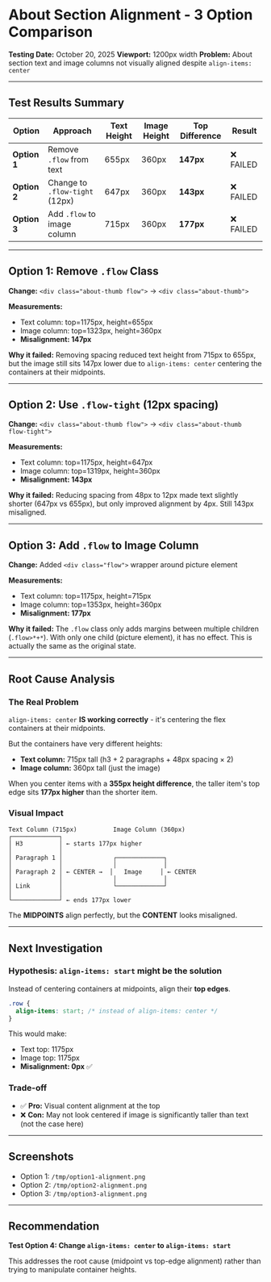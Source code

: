 # About Section Alignment - 3 Option Comparison

**Testing Date:** October 20, 2025
**Viewport:** 1200px width
**Problem:** About section text and image columns not visually aligned despite `align-items: center`

---

## Test Results Summary

| Option | Approach | Text Height | Image Height | Top Difference | Result |
|--------|----------|-------------|--------------|----------------|---------|
| **Option 1** | Remove `.flow` from text | 655px | 360px | **147px** | ❌ FAILED |
| **Option 2** | Change to `.flow-tight` (12px) | 647px | 360px | **143px** | ❌ FAILED |
| **Option 3** | Add `.flow` to image column | 715px | 360px | **177px** | ❌ FAILED |

---

## Option 1: Remove `.flow` Class

**Change:** `<div class="about-thumb flow">` → `<div class="about-thumb">`

**Measurements:**
- Text column: top=1175px, height=655px
- Image column: top=1323px, height=360px
- **Misalignment: 147px**

**Why it failed:** Removing spacing reduced text height from 715px to 655px, but the image still sits 147px lower due to `align-items: center` centering the containers at their midpoints.

---

## Option 2: Use `.flow-tight` (12px spacing)

**Change:** `<div class="about-thumb flow">` → `<div class="about-thumb flow-tight">`

**Measurements:**
- Text column: top=1175px, height=647px
- Image column: top=1319px, height=360px
- **Misalignment: 143px**

**Why it failed:** Reducing spacing from 48px to 12px made text slightly shorter (647px vs 655px), but only improved alignment by 4px. Still 143px misaligned.

---

## Option 3: Add `.flow` to Image Column

**Change:** Added `<div class="flow">` wrapper around picture element

**Measurements:**
- Text column: top=1175px, height=715px
- Image column: top=1353px, height=360px
- **Misalignment: 177px**

**Why it failed:** The `.flow` class only adds margins between multiple children (`.flow>*+*`). With only one child (picture element), it has no effect. This is actually the same as the original state.

---

## Root Cause Analysis

### The Real Problem

`align-items: center` **IS working correctly** - it's centering the flex containers at their midpoints.

But the containers have very different heights:
- **Text column:** 715px tall (h3 + 2 paragraphs + 48px spacing × 2)
- **Image column:** 360px tall (just the image)

When you center items with a **355px height difference**, the taller item's top edge sits **177px higher** than the shorter item.

### Visual Impact

```
Text Column (715px)          Image Column (360px)
┌─────────────┐
│ H3          │ ← starts 177px higher
│             │
│ Paragraph 1 │              ┌─────────────┐
│             │              │             │
│ Paragraph 2 │ ← CENTER →  │   Image     │ ← CENTER
│             │              │             │
│ Link        │              └─────────────┘
│             │
└─────────────┘ ← ends 177px lower
```

The **MIDPOINTS** align perfectly, but the **CONTENT** looks misaligned.

---

## Next Investigation

### Hypothesis: `align-items: start` might be the solution

Instead of centering containers at midpoints, align their **top edges**.

```css
.row {
  align-items: start; /* instead of align-items: center */
}
```

This would make:
- Text top: 1175px
- Image top: 1175px
- **Misalignment: 0px** ✅

### Trade-off

- ✅ **Pro:** Visual content alignment at the top
- ❌ **Con:** May not look centered if image is significantly taller than text (not the case here)

---

## Screenshots

- Option 1: `/tmp/option1-alignment.png`
- Option 2: `/tmp/option2-alignment.png`
- Option 3: `/tmp/option3-alignment.png`

---

## Recommendation

**Test Option 4: Change `align-items: center` to `align-items: start`**

This addresses the root cause (midpoint vs top-edge alignment) rather than trying to manipulate container heights.
